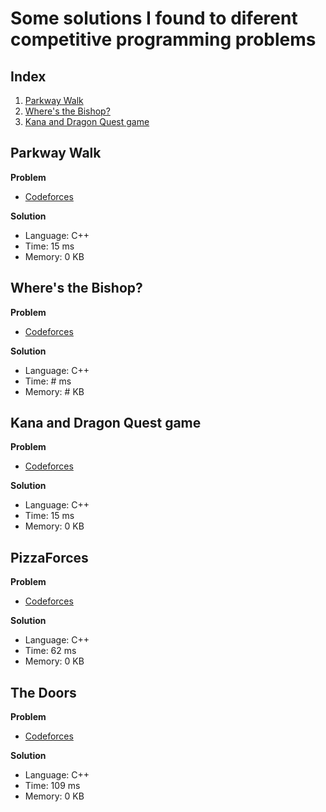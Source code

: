 # Some solutions I found to diferent competitive programming problems 


## Index
1. [Parkway Walk](https://github.com/Wissenss/ICI-challenges/edit/main/readme.md#parkway-walk) 
2. [Where's the Bishop?](https://github.com/Wissenss/ICI-challenges/edit/main/readme.md#wheres-the-bishop)
3. [Kana and Dragon Quest game](https://github.com/Wissenss/ICI-challenges/edit/main/readme.md#kana-and-dragon-quest-game)

## Parkway Walk
**Problem**
- [Codeforces](https://codeforces.com/problemset/problem/1697/A)

**Solution**
- Language: C++
- Time: 15 ms
- Memory: 0 KB

## Where's the Bishop?
**Problem**
- [Codeforces](https://codeforces.com/problemset/problem/1692/C)

**Solution**
- Language: C++
- Time: # ms
- Memory: # KB

## Kana and Dragon Quest game
**Problem**
- [Codeforces](https://codeforces.com/problemset/problem/1337/B)

**Solution**
- Language: C++
- Time: 15 ms
- Memory: 0 KB

## PizzaForces
**Problem**
- [Codeforces](https://codeforces.com/problemset/problem/1555/A)

**Solution**
- Language: C++
- Time: 62 ms
- Memory: 0 KB

## The Doors
**Problem**
- [Codeforces](https://codeforces.com/problemset/problem/1143/A)

**Solution**
- Language: C++
- Time: 109 ms
- Memory: 0 KB
